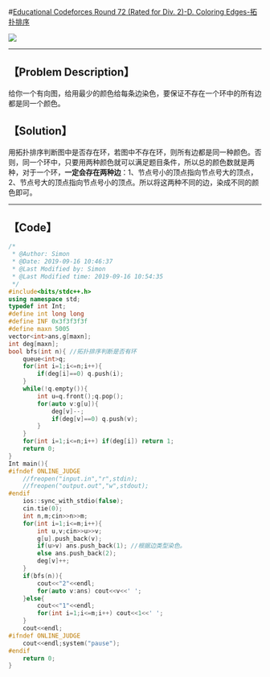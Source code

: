 #[Educational Codeforces Round 72 (Rated for Div. 2)-D. Coloring Edges-拓扑排序](https://codeforces.com/contest/1217)

![](H:\GitHub\Algorithm\Codeforces\https___codeforces.com_contest_1217_problem_D.png)

------



## 【Problem Description】

​		给你一个有向图，给用最少的颜色给每条边染色，要保证不存在一个环中的所有边都是同一个颜色。

## 【Solution】

​		用拓扑排序判断图中是否存在环，若图中不存在环，则所有边都是同一种颜色。否则，同一个环中，只要用两种颜色就可以满足题目条件，所以总的颜色数就是两种，对于一个环，**一定会存在两种边**：1、节点号小的顶点指向节点号大的顶点，2、节点号大的顶点指向节点号小的顶点。所以将这两种不同的边，染成不同的颜色即可。

------



## 【Code】

```cpp
/*
 * @Author: Simon 
 * @Date: 2019-09-16 10:46:37 
 * @Last Modified by: Simon
 * @Last Modified time: 2019-09-16 10:54:35
 */
#include<bits/stdc++.h>
using namespace std;
typedef int Int;
#define int long long
#define INF 0x3f3f3f3f
#define maxn 5005
vector<int>ans,g[maxn];
int deg[maxn];
bool bfs(int n){ //拓扑排序判断是否有环
    queue<int>q;
    for(int i=1;i<=n;i++){
        if(deg[i]==0) q.push(i);
    }
    while(!q.empty()){
        int u=q.front();q.pop();
        for(auto v:g[u]){
            deg[v]--;
            if(deg[v]==0) q.push(v);
        }
    }
    for(int i=1;i<=n;i++) if(deg[i]) return 1;
    return 0;
}
Int main(){
#ifndef ONLINE_JUDGE
    //freopen("input.in","r",stdin);
    //freopen("output.out","w",stdout);
#endif
    ios::sync_with_stdio(false);
    cin.tie(0);
    int n,m;cin>>n>>m;
    for(int i=1;i<=m;i++){
        int u,v;cin>>u>>v;
        g[u].push_back(v);
        if(u>v) ans.push_back(1); //根据边类型染色。
        else ans.push_back(2);
        deg[v]++;
    }
    if(bfs(n)){
        cout<<"2"<<endl;
        for(auto v:ans) cout<<v<<' ';
    }else{
        cout<<"1"<<endl;
        for(int i=1;i<=m;i++) cout<<1<<' ';
    }
    cout<<endl;
#ifndef ONLINE_JUDGE
    cout<<endl;system("pause");
#endif
    return 0;
}
```
